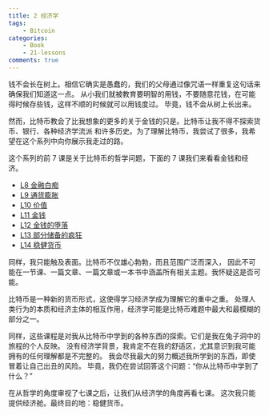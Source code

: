 ```yaml
---
title: 2 经济学
tags:
    - Bitcoin
categories:
    - Book
    - 21-lessons
comments: true
---
```


钱不会长在树上。相信它确实是愚蠢的，我们的父母通过像咒语一样重复这句话来确保我们知道这一点。
从小我们就被教育要明智的用钱，不要随意花钱，在可能得时候存些钱，这样不顺的时候就可以用钱度过。
毕竟，钱不会从树上长出来。

然而，比特币教会了比我想象的更多的关于金钱的只是。比特币让我不得不探索货币、银行、各种经济学流派
和许多历史。为了理解比特币，我尝试了很多，我希望在这个系列中向你展示我走过的路。

这个系列的前 7 课是关于比特币的哲学问题，下面的 7 课我们来看看金钱和经济。

- [L8 金融白痴](./l7.md)
- [L9 通货膨胀]()
- [L10 价值]()
- [L11 金钱]()
- [L12 金钱的堕落]()
- [L13 部分储备的疯狂]()
- [L14 稳健货币]()

同样，我只能触及表面。比特币不仅雄心勃勃，而且范围广泛而深入，
因此不可能在一节课、一篇文章、一篇文章或一本书中涵盖所有相关主题。我怀疑这是否可能。

比特币是一种新的货币形式，这使得学习经济学成为理解它的重中之重。
处理人类行为的本质和经济主体的相互作用，经济学可能是比特币难题中最大和最模糊的部分之一。

同样，这些课程是对我从比特币中学到的各种东西的探索。它们是我在兔子洞中的旅程的个人反映。
没有经济学背景，我肯定不在我的舒适区，尤其意识到我可能拥有的任何理解都是不完整的。
我会尽我最大的努力概述我所学到的东西，即使冒着让自己出丑的风险。
毕竟，我仍在尝试回答这个问题：“你从比特币中学到了什么？”

在从哲学的角度审视了七课之后，让我们从经济学的角度再看七课。
这次我只能提供经济舱。最终目的地：稳健货币。
